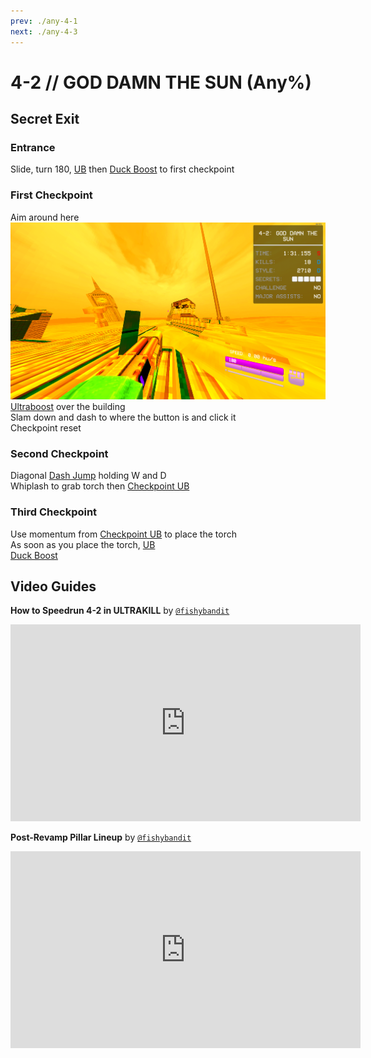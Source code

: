 ```yaml
---
prev: ./any-4-1
next: ./any-4-3
---
```


# 4-2 // GOD DAMN THE SUN (Any%)

## Secret Exit

### Entrance

Slide, turn 180, [UB](/speedrun-tech.md#ub-ultraboost) then [Duck Boost](/speedrun-tech.md#duck-boosting) to first checkpoint

### First Checkpoint 

Aim around here <br/>
![4-2 UB Lineup](</../images/4-2-ub-line-up.png>)
[Ultraboost](/speedrun-tech.md#ub-ultraboost) over the building <br/>
Slam down and dash to where the button is and click it <br/>
Checkpoint reset

### Second Checkpoint

Diagonal [Dash Jump](/speedrun-tech.md#dash-jump) holding W and D <br/>
Whiplash to grab torch then [Checkpoint UB](/speedrun-tech.md#checkpoint-ub)

### Third Checkpoint 

Use momentum from [Checkpoint UB](/speedrun-tech.md#checkpoint-ub) to place the torch <br/>
As soon as you place the torch, [UB](/speedrun-tech.md#ub-ultraboost)<br/>
[Duck Boost](/speedrun-tech.md#duck-boosting)

## Video Guides
<b>How to Speedrun 4-2 in ULTRAKILL</b> by <a href="https://www.youtube.com/@fishybandit/videos"><code>@fishybandit</code></a>
<iframe width="560" height="315" src="https://www.youtube.com/embed/GDiA841lcrg" frameborder="0" allow="accelerometer; autoplay; clipboard-write; encrypted-media; gyroscope; picture-in-picture" allowfullscreen></iframe>

<b>Post-Revamp Pillar Lineup</b> by <a href="https://www.youtube.com/@fishybandit/videos"><code>@fishybandit</code></a>
<iframe width="560" height="315" src="https://www.youtube.com/embed/_41SdAlHmXs" frameborder="0" allow="accelerometer; autoplay; clipboard-write; encrypted-media; gyroscope; picture-in-picture" allowfullscreen></iframe>